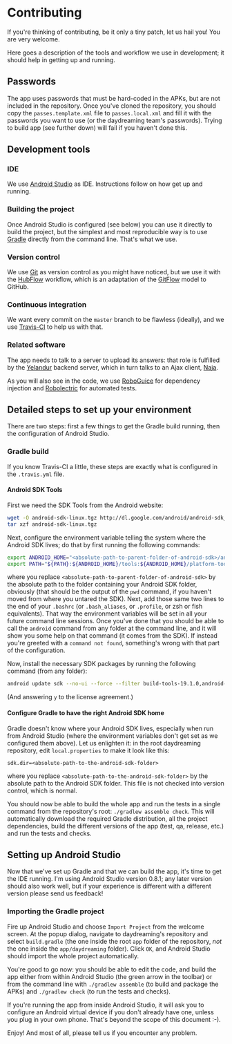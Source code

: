 # Contributing

If you're thinking of contributing, be it only a tiny patch, let us hail you!
You are very welcome.

Here goes a description of the tools and workflow we use in development; it
should help in getting up and running.

## Passwords

The app uses passwords that must be hard-coded in the APKs, but are not included
in the repository. Once you've cloned the repository, you should copy the
`passes.template.xml` file to `passes.local.xml` and fill it with the passwords
you want to use (or the daydreaming team's passwords). Trying to build app (see
further down) will fail if you haven't done this.

## Development tools

### IDE

We use [Android
Studio](https://developer.android.com/sdk/installing/studio.html) as IDE.
Instructions follow on how get up and running.

### Building the project

Once Android Studio is configured (see below) you can use it directly to build
the project, but the simplest and most reproducible way is to use
[Gradle](http://www.gradle.org/) directly from the command line. That's what we
use.

### Version control

We use [Git](http://git-scm.com/) as version control as you might have noticed,
but we use it with the
[HubFlow](http://dev.datasift.com/blog/hubflow-github-and-gitflow-model-together)
workflow, which is an adaptation of the
[GitFlow](http://nvie.com/posts/a-successful-git-branching-model/) model to
GitHub.

### Continuous integration

We want every commit on the `master` branch to be flawless (ideally), and we use
[Travis-CI](http://about.travis-ci.org/) to help us with that.

### Related software

The app needs to talk to a server to upload its answers: that role is fulfilled
by the [Yelandur](https://github.com/wehlutyk/yelandur) backend server, which in
turn talks to an Ajax client, [Naja](https://github.com/wehlutyk/naja).

As you will also see in the code, we use
[RoboGuice](https://github.com/roboguice/roboguice) for dependency injection and
[Robolectric](http://pivotal.github.io/robolectric/) for automated tests.

## Detailed steps to set up your environment

There are two steps: first a few things to get the Gradle build running, then
the configuration of Android Studio.

### Gradle build

If you know Travis-CI a little, these steps are exactly what is configured in
the `.travis.yml` file.

#### Android SDK Tools

First we need the SDK Tools from the Android website:

```sh
wget -O android-sdk-linux.tgz http://dl.google.com/android/android-sdk_r22.6.2-linux.tgz
tar xzf android-sdk-linux.tgz
```

Next, configure the environment variable telling the system where the
Android SDK lives; do that by first running the following commands:

```sh
export ANDROID_HOME="<absolute-path-to-parent-folder-of-android-sdk>/android-sdk-linux"
export PATH="${PATH}:${ANDROID_HOME}/tools:${ANDROID_HOME}/platform-tools:${ANDROID_HOME}/build-tools/17.0.0"
```

where you replace `<absolute-path-to-parent-folder-of-android-sdk>` by the
absolute path to the folder containing your Android SDK folder, obviously (that
should be the output of the `pwd` command, if you haven't moved from where you
untared the SDK). Next, add those same two lines to the end of your `.bashrc`
(or `.bash_aliases`, or `.profile`, or zsh or fish equivalents). That way the
environment variables will be set in all your future command line sessions. Once
you've done that you should be able to call the `android` command from any
folder at the command line, and it will show you some help on that command (it
comes from the SDK). If instead you're greeted with a `command not found`,
something's wrong with that part of the configuration.

Now, install the necessary SDK packages by running the following command
(from any folder):

```sh
android update sdk --no-ui --force --filter build-tools-19.1.0,android-16,platform-tools,extra-android-support,extra-android-m2repository
```

(And answering `y` to the license agreement.)

#### Configure Gradle to have the right Android SDK home

Gradle doesn't know where your Android SDK lives, especially when run from
Android Studio (where the environment variables don't get set as we configured
them above). Let us enlighten it: in the root daydreaming repository, edit
`local.properties` to make it look like this:

```
sdk.dir=<absolute-path-to-the-android-sdk-folder>
```

where you replace `<absolute-path-to-the-android-sdk-folder>` by the absolute
path to the Android SDK folder. This file is not checked into version control,
which is normal.

You should now be able to build the whole app and run the tests in a single
command from the repository's root: `./gradlew assemble check`. This will
automatically download the required Gradle distribution, all the project
dependencies, build the different versions of the app (test, qa, release, etc.)
and run the tests and checks.

## Setting up Android Studio

Now that we've set up Gradle and that we can build the app, it's time to get the
IDE running. I'm using Android Studio version 0.8.1; any later version should
also work well, but if your experience is different with a different version
please send us feedback!

### Importing the Gradle project

Fire up Android Studio and choose `Import Project` from the welcome screen. At
the popup dialog, navigate to daydreaming's repository and select `build.gradle`
(the one inside the root `app` folder of the repository, *not* the one inside
the `app/daydreaming` folder). Click `OK`, and Android Studio should import the
whole project automatically.

You're good to go now: you should be able to edit the code, and build the app
either from within Android Studio (the green arrow in the toolbar) or from the
command line with `./gradlew assemble` (to build and package the APKs) and
`./gradlew check` (to run the tests and checks).

If you're running the app from inside Android Studio, it will ask you to
configure an Android virtual device if you don't already have one, unless you
plug in your own phone.  That's beyond the scope of this document :-).

Enjoy! And most of all, please tell us if you encounter any problem.
